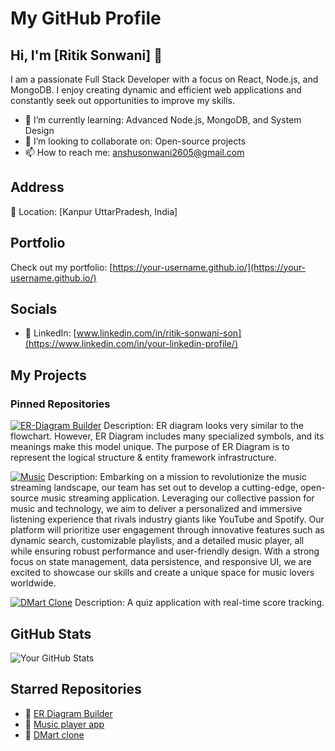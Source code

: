 # My GitHub Profile

## Hi, I'm [Ritik Sonwani] 👋
I am a passionate Full Stack Developer with a focus on React, Node.js, and MongoDB. I enjoy creating dynamic and efficient web applications and constantly seek out opportunities to improve my skills.
 
- 🌱 I’m currently learning: Advanced Node.js, MongoDB, and System Design  
- 👯 I’m looking to collaborate on: Open-source projects  
- 📫 How to reach me: [anshusonwani2605@gmail.com](mailto:your-email@example.com)

## Address
📍 Location: [Kanpur UttarPradesh, India]

## Portfolio
Check out my portfolio: [https://your-username.github.io/](https://your-username.github.io/)

## Socials
- 💼 LinkedIn: [www.linkedin.com/in/ritik-sonwani-son](https://www.linkedin.com/in/your-linkedin-profile/)


## My Projects

### Pinned Repositories
[![ER-Diagram Builder](https://er-diagram-builder01.netlify.app/)](https://github.com/PKalyanReddy/Declaration-DevOps_032.git)
Description: ER diagram looks very similar to the flowchart. However, ER Diagram includes many specialized symbols, and its meanings make this model unique. The purpose of ER Diagram is to represent the logical structure & entity framework infrastructure.

[![Music](https://beet-pulse-music.netlify.app/)](https://github.com/alfaj7/SAP-Sultans_056.git)
Description: Embarking on a mission to revolutionize the music streaming landscape, our team has set out to develop a cutting-edge, open-source
music streaming application. Leveraging our collective passion for music and technology, we aim to deliver a personalized and immersive
listening experience that rivals industry giants like YouTube and Spotify. Our platform will prioritize user engagement through
innovative features such as dynamic search, customizable playlists, and a detailed music player, all while ensuring robust
performance and user-friendly design. With a strong focus on state management, data persistence, and responsive UI, we are excited
to showcase our skills and create a unique space for music lovers worldwide.

[![DMart Clone](https://dmart-cw.netlify.app/)](https://github.com/arnabBaruah009/Yamuna-Variable-002.git)
Description: A quiz application with real-time score tracking.

## GitHub Stats
![Your GitHub Stats](https://github-readme-stats.vercel.app/api?username=your-username&show_icons=true&theme=radical)

## Starred Repositories
- 🌟 [ER Diagram Builder](https://github.com/PKalyanReddy/Declaration-DevOps_032.git)
- 🌟 [Music player app](https://github.com/alfaj7/SAP-Sultans_056.git)
- 🌟 [DMart clone](https://github.com/arnabBaruah009/Yamuna-Variable-002.git)
<!-- Minimum 10 starred repos -->
